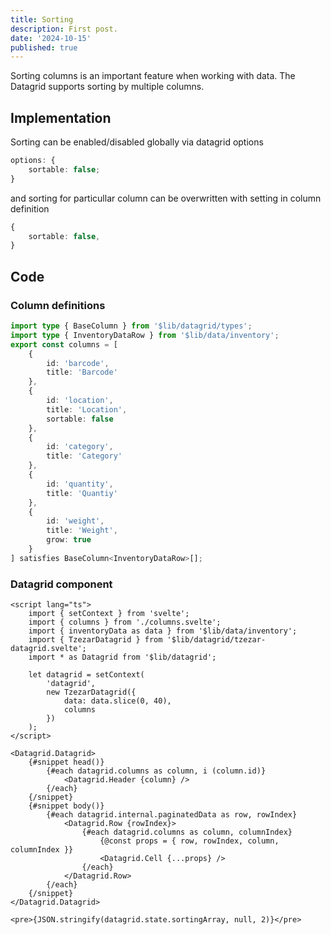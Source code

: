 ```yaml
---
title: Sorting
description: First post.
date: '2024-10-15'
published: true
---
```


<script>
  import Datagrid from './datagrid.svelte'
</script>

Sorting columns is an important feature when working with data. The Datagrid supports sorting by multiple columns.
<Datagrid />



## Implementation
Sorting can be enabled/disabled globally via datagrid options

```ts
options: {
	sortable: false;
}
```

and sorting for particullar column can be overwritten with setting in column definition

```ts
{
    sortable: false,
}
```

## Code

### Column definitions

```ts
import type { BaseColumn } from '$lib/datagrid/types';
import type { InventoryDataRow } from '$lib/data/inventory';
export const columns = [
	{
		id: 'barcode',
		title: 'Barcode'
	},
	{
		id: 'location',
		title: 'Location',
		sortable: false
	},
	{
		id: 'category',
		title: 'Category'
	},
	{
		id: 'quantity',
		title: 'Quantiy'
	},
	{
		id: 'weight',
		title: 'Weight',
		grow: true
	}
] satisfies BaseColumn<InventoryDataRow>[];
```

### Datagrid component

```svelte
<script lang="ts">
	import { setContext } from 'svelte';
	import { columns } from './columns.svelte';
	import { inventoryData as data } from '$lib/data/inventory';
	import { TzezarDatagrid } from '$lib/datagrid/tzezar-datagrid.svelte';
	import * as Datagrid from '$lib/datagrid';

	let datagrid = setContext(
		'datagrid',
		new TzezarDatagrid({
			data: data.slice(0, 40),
			columns
		})
	);
</script>

<Datagrid.Datagrid>
	{#snippet head()}
		{#each datagrid.columns as column, i (column.id)}
			<Datagrid.Header {column} />
		{/each}
	{/snippet}
	{#snippet body()}
		{#each datagrid.internal.paginatedData as row, rowIndex}
			<Datagrid.Row {rowIndex}>
				{#each datagrid.columns as column, columnIndex}
					{@const props = { row, rowIndex, column, columnIndex }}
					<Datagrid.Cell {...props} />
				{/each}
			</Datagrid.Row>
		{/each}
	{/snippet}
</Datagrid.Datagrid>

<pre>{JSON.stringify(datagrid.state.sortingArray, null, 2)}</pre>
```
